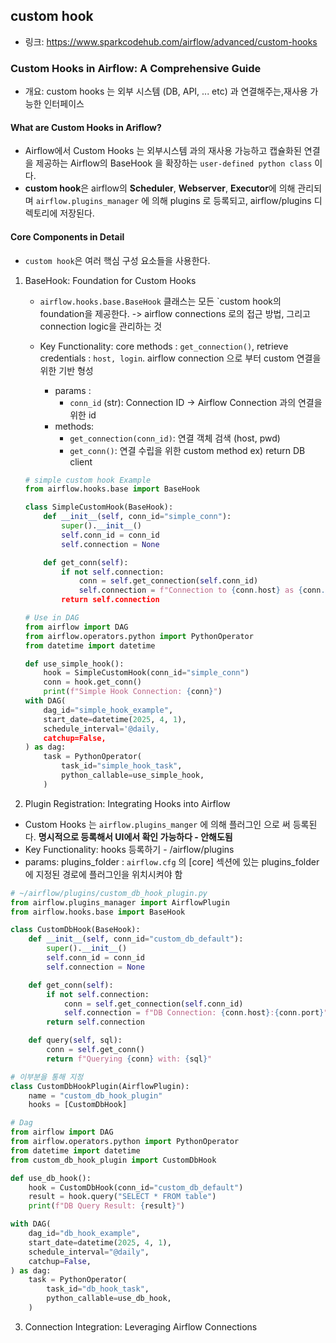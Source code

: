 ## custom hook
- 링크: https://www.sparkcodehub.com/airflow/advanced/custom-hooks

### Custom Hooks in Airflow: A Comprehensive Guide
- 개요: custom hooks 는 외부 시스템 (DB, API, ... etc) 과 연결해주는,재사용 가능한 인터페이스

#### What are Custom Hooks in Ariflow?
- Airflow에서 Custom Hooks 는 외부시스템 과의 재사용 가능하고 캡슐화된 연결을 제공하는 Airflow의 BaseHook 을 확장하는 `user-defined python class` 이다.
- **custom hook**은 airflow의 **Scheduler**, **Webserver**, **Executor**에 의해 관리되며 `airflow.plugins_manager` 에 의해 plugins 로 등록되고, airflow/plugins 디렉토리에 저장된다.


#### Core Components in Detail
- `custom hook`은 여러 핵심 구성 요소들을 사용한다.

1. BaseHook: Foundation for Custom Hooks
    - `airflow.hooks.base.BaseHook` 클래스는 모든 `custom hook의 foundation을 제공한다. -> airflow connections 로의 접근 방법, 그리고 connection logic을 관리하는 것
    
    - Key Functionality: core methods : `get_connection()`, retrieve credentials : `host, login`. airflow connection 으로 부터 custom 연결을 위한 기반 형성

        - params : 
            - `conn_id` (str): Connection ID -> Airflow Connection 과의 연결을 위한 id
        - methods:
            - `get_connection(conn_id)`: 연결 객체 검색 (host, pwd)
            - `get_conn()`: 연결 수립을 위한 custom method ex) return DB client
    
    ```python
    # simple custom hook Example
    from airflow.hooks.base import BaseHook
    
    class SimpleCustomHook(BaseHook):
        def __init__(self, conn_id="simple_conn"):
            super().__init__()
            self.conn_id = conn_id
            self.connection = None

        def get_conn(self):
            if not self.connection:
                conn = self.get_connection(self.conn_id)
                self.connection = f"Connection to {conn.host} as {conn.login}
            return self.connection
    ```

    ```python
    # Use in DAG
    from airflow import DAG
    from airflow.operators.python import PythonOperator
    from datetime import datetime

    def use_simple_hook():
        hook = SimpleCustomHook(conn_id="simple_conn")
        conn = hook.get_conn()
        print(f"Simple Hook Connection: {conn}")
    with DAG(
        dag_id="simple_hook_example",
        start_date=datetime(2025, 4, 1),
        schedule_interval='@daily,
        catchup=False,
    ) as dag:
        task = PythonOperator(
            task_id="simple_hook_task",
            python_callable=use_simple_hook,
        )
    ```

2. Plugin Registration: Integrating Hooks into Airflow
- Custom Hooks 는 `airflow.plugins_manger` 에 의해 플러그인 으로 써 등록된다. **명시적으로 등록해서 UI에서 확인 가능하다 - 안해도됨**
- Key Functionality: hooks 등록하기 - /airflow/plugins 
- params: plugins_folder : `airflow.cfg` 의 [core] 섹션에 있는 plugins_folder 에 지정된 경로에 플러그인을 위치시켜야 함

```python
# ~/airflow/plugins/custom_db_hook_plugin.py
from airflow.plugins_manager import AirflowPlugin
from airflow.hooks.base import BaseHook

class CustomDbHook(BaseHook):
    def __init__(self, conn_id="custom_db_default"):
        super().__init__()
        self.conn_id = conn_id
        self.connection = None

    def get_conn(self):
        if not self.connection:
            conn = self.get_connection(self.conn_id)
            self.connection = f"DB Connection: {conn.host}:{conn.port}"
        return self.connection

    def query(self, sql):
        conn = self.get_conn()
        return f"Querying {conn} with: {sql}"

# 이부분을 통해 지정
class CustomDbHookPlugin(AirflowPlugin):
    name = "custom_db_hook_plugin"
    hooks = [CustomDbHook]
```

```python
# Dag
from airflow import DAG
from airflow.operators.python import PythonOperator
from datetime import datetime
from custom_db_hook_plugin import CustomDbHook

def use_db_hook():
    hook = CustomDbHook(conn_id="custom_db_default")
    result = hook.query("SELECT * FROM table")
    print(f"DB Query Result: {result}")

with DAG(
    dag_id="db_hook_example",
    start_date=datetime(2025, 4, 1),
    schedule_interval="@daily",
    catchup=False,
) as dag:
    task = PythonOperator(
        task_id="db_hook_task",
        python_callable=use_db_hook,
    )
```


3. Connection Integration: Leveraging Airflow Connections




